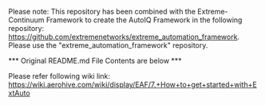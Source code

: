 Please note: This repository has been combined with the Extreme-Continuum Framework to create the AutoIQ Framework in the following repository: https://github.com/extremenetworks/extreme_automation_framework. Please use the "extreme_automation_framework" repository.

*** Original README.md File Contents are below ***

Please refer following wiki link:
https://wiki.aerohive.com/wiki/display/EAF/7.+How+to+get+started+with+ExtAuto
